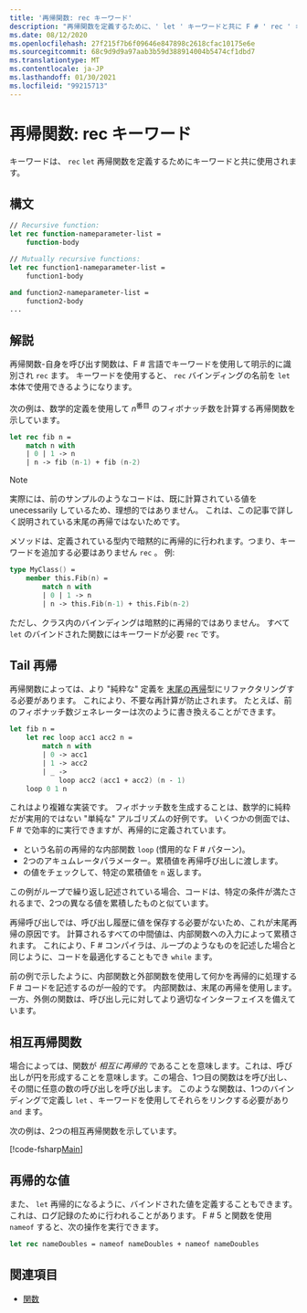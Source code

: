 ```yaml
---
title: '再帰関数: rec キーワード'
description: "再帰関数を定義するために、' let ' キーワードと共に F # ' rec ' キーワードを使用する方法について説明します。"
ms.date: 08/12/2020
ms.openlocfilehash: 27f215f7b6f09646e847898c2618cfac10175e6e
ms.sourcegitcommit: 68c9d9d9a97aab3b59d388914004b5474cf1dbd7
ms.translationtype: MT
ms.contentlocale: ja-JP
ms.lasthandoff: 01/30/2021
ms.locfileid: "99215713"
---
```

# <a name="recursive-functions-the-rec-keyword"></a>再帰関数: rec キーワード

キーワードは、 `rec` `let` 再帰関数を定義するためにキーワードと共に使用されます。

## <a name="syntax"></a>構文

```fsharp
// Recursive function:
let rec function-nameparameter-list =
    function-body

// Mutually recursive functions:
let rec function1-nameparameter-list =
    function1-body

and function2-nameparameter-list =
    function2-body
...
```

## <a name="remarks"></a>解説

再帰関数-自身を呼び出す関数は、F # 言語でキーワードを使用して明示的に識別され `rec` ます。 キーワードを使用すると、 `rec` バインディングの名前を `let` 本体で使用できるようになります。

次の例は、数学的定義を使用して *n*<sup>番目</sup> のフィボナッチ数を計算する再帰関数を示しています。

```fsharp
let rec fib n =
    match n with
    | 0 | 1 -> n
    | n -> fib (n-1) + fib (n-2)
```

> [!NOTE]
> 実際には、前のサンプルのようなコードは、既に計算されている値を unecessarily しているため、理想的ではありません。 これは、この記事で詳しく説明されている末尾の再帰ではないためです。

メソッドは、定義されている型内で暗黙的に再帰的に行われます。つまり、キーワードを追加する必要はありません `rec` 。 例:

```fsharp
type MyClass() =
    member this.Fib(n) =
        match n with
        | 0 | 1 -> n
        | n -> this.Fib(n-1) + this.Fib(n-2)
```

ただし、クラス内のバインディングは暗黙的に再帰的ではありません。 すべて `let` のバインドされた関数にはキーワードが必要 `rec` です。

## <a name="tail-recursion"></a>Tail 再帰

再帰関数によっては、より "純粋な" 定義を [末尾の再帰](https://cs.stackexchange.com/questions/6230/what-is-tail-recursion)型にリファクタリングする必要があります。 これにより、不要な再計算が防止されます。 たとえば、前のフィボナッチ数ジェネレーターは次のように書き換えることができます。

```fsharp
let fib n =
    let rec loop acc1 acc2 n =
        match n with
        | 0 -> acc1
        | 1 -> acc2
        | _ ->
            loop acc2 (acc1 + acc2) (n - 1)
    loop 0 1 n
```

これはより複雑な実装です。 フィボナッチ数を生成することは、数学的に純粋だが実用的ではない "単純な" アルゴリズムの好例です。 いくつかの側面では、F # で効率的に実行できますが、再帰的に定義されています。

* という名前の再帰的な内部関数 `loop` (慣用的な F # パターン)。
* 2つのアキュムレータパラメーター。累積値を再帰呼び出しに渡します。
* の値をチェックして、特定の累積値を `n` 返します。

この例がループで繰り返し記述されている場合、コードは、特定の条件が満たされるまで、2つの異なる値を累積したものと似ています。

再帰呼び出しでは、呼び出し履歴に値を保存する必要がないため、これが末尾再帰の原因です。 計算されるすべての中間値は、内部関数への入力によって累積されます。 これにより、F # コンパイラは、ループのようなものを記述した場合と同じように、コードを最適化することもでき `while` ます。

前の例で示したように、内部関数と外部関数を使用して何かを再帰的に処理する F # コードを記述するのが一般的です。 内部関数は、末尾の再帰を使用します。一方、外側の関数は、呼び出し元に対してより適切なインターフェイスを備えています。

## <a name="mutually-recursive-functions"></a>相互再帰関数

場合によっては、関数が *相互に再帰的* であることを意味します。これは、呼び出しが円を形成することを意味します。この場合、1つ目の関数はを呼び出し、その間に任意の数の呼び出しを呼び出します。 このような関数は、1つのバインディングで定義し `let` 、キーワードを使用してそれらをリンクする必要があり `and` ます。

次の例は、2つの相互再帰関数を示しています。

[!code-fsharp[Main](~/samples/snippets/fsharp/lang-ref-1/snippet4002.fs)]

## <a name="recursive-values"></a>再帰的な値

また、 `let` 再帰的になるように、バインドされた値を定義することもできます。 これは、ログ記録のために行われることがあります。 F # 5 と関数を使用 `nameof` すると、次の操作を実行できます。

```fsharp
let rec nameDoubles = nameof nameDoubles + nameof nameDoubles
```

## <a name="see-also"></a>関連項目

- [関数](index.md)
